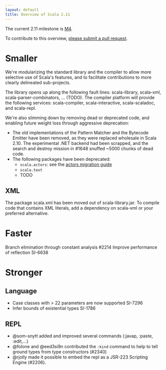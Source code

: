 ```yaml
---
layout: default
title: Overview of Scala 2.11
---
```


The current 2.11 milestone is [M4](https://github.com/scala/scala/releases/tag/v2.11.0-M4).

To contribute to this overview, [please submit a pull request](https://github.com/scala/scala/tree/gh-pages/2.11/index.markdown).

# Smaller
We're modularizing the standard library and the compiler to allow more selective use of Scala's features, and to facilitate contributions to more clearly delineated sub-projects.

The library opens up along the following fault lines: scala-library, scala-xml, scala-parser-combinators, ... (TODO).
The compiler platform will provide the following services: scala-compiler, scala-interactive, scala-scaladoc, and scala-repl.

We're also slimming down by removing dead or deprecated code, and enabling future weight loss through aggressive deprecation:

  - The old implementations of the Pattern Matcher and the Bytecode Emitter have been removed, as they were replaced wholesale in Scala 2.10. The experimental .NET backend had been scrapped, and the search and destroy mission in #1648 snuffed ~5000 chunks of dead code. 
  - The following packages have been deprecated:
    - `scala.actors`: see the [actors migration guide](http://docs.scala-lang.org/overviews/core/actors-migration-guide.html)
    - `scala.text`
    - TODO

## XML
The package scala.xml has been moved out of scala-library.jar.
To compile code that contains XML literals, add a dependency on scala-xml or your preferred alternative.

# Faster
Branch elimination through constant analysis #2214
Improve performance of reflection SI-6638

# Stronger

## Language

  - Case classes with > 22 parameters are now supported SI-7296
  - Infer bounds of existential types SI-1786

## REPL

  - @som-snytt added and improved several commands (:javap, :paste, :edit,...)
  - @folone and @eed3si9n contributed the `:kind` command to help to tell ground types from type constructors (#2340)
  - @rjolly made it possible to embed the repl as a JSR-223 Scripting Engine (#2206).

